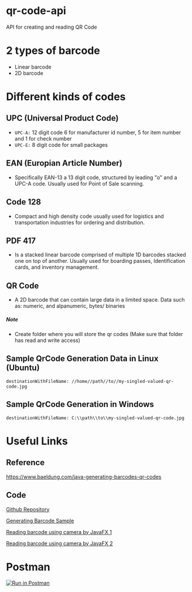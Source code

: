 # qr-code-api
API for creating and reading QR Code


# 2 types of barcode
- Linear barcode
- 2D barcode

# Different kinds of codes
## UPC (Universal Product Code) 
   - `UPC-A:` 12 digit code 6 for manufacturer id number, 5 for item number and 1 for check number
   - `UPC-E:` 8 digit code for small packages

## EAN (Europian Article Number) 
- Specifically EAN-13 a 13 digit code, structured by leading "o" and a UPC-A code. Usually used  for Point of Sale scanning.

## Code 128
- Compact and high density code usually used for logistics and transportation industries for ordering and distribution.

## PDF 417
- Is a stacked linear barcode comprised of multiple 1D barcodes stacked one on top of another. Usually used for boarding passes, Identification cards, and inventory management.

## QR Code
- A 2D barcode that can contain large data in a limited space. Data such as: numeric, and alpanumeric, bytes/ binaries

##### Note
- Create folder where you will store the qr codes (Make sure that folder has read and write access)

## Sample QrCode Generation Data in Linux (Ubuntu) 
```
destinationWithFileName: //home//path//to//my-singled-valued-qr-code.jpg
```

## Sample QrCode Generation in Windows
```
destinationWithFileName: C:\\path\\to\\my-singled-valued-qr-code.jpg
```

# Useful Links
## Reference
https://www.baeldung.com/java-generating-barcodes-qr-codes

## Code
[Github Repository](https://github.com/eugenp/tutorials/tree/master/spring-boot-modules/spring-boot-libraries/src/main/java/com/baeldung/barcodes)  

[Generating Barcode Sample](https://github.com/eugenp/tutorials/blob/master/spring-boot-modules/spring-boot-libraries/src/main/java/com/baeldung/barcodes/generators/ZxingBarcodeGenerator.java)  

[Reading barcode using camera by JavaFX 1](https://github.com/karanja-simon/JavaFXQRGenerator)  

[Reading barcode using camera by JavaFX 2](https://github.com/giobyte8/QRScanner)

# Postman
[![Run in Postman](https://run.pstmn.io/button.svg)](https://app.getpostman.com/run-collection/26932885-f1a5f28f-d3e8-4014-9f4b-71d96e99f920?action=collection%2Ffork&source=rip_markdown&collection-url=entityId%3D26932885-f1a5f28f-d3e8-4014-9f4b-71d96e99f920%26entityType%3Dcollection%26workspaceId%3D28603b1f-569b-406a-a966-85be190a9f4d)
